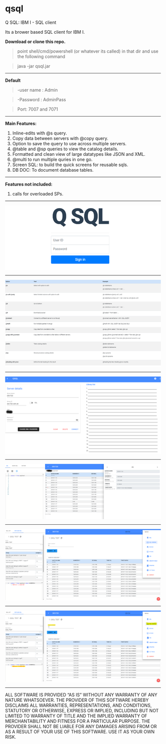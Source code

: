# qsql
Q SQL: IBM I - SQL client

Its a brower based SQL client for IBM I. 

**Download or clone this repo.**
> point shell/cmd/powershell (or whatever its called) in that dir and use the following command

> java -jar qsql.jar

<hr/>

**Default**
> -user name : Admin

> -Password  : AdminPass

> Port: 7007 and 7071
  
<hr/>

**Main Features:**

1. Inline-edits with @s query.
2. Copy data between servers with @copy query.
3. Option to save the query to use across multiple servers.
4. @table and @sp queries to view the catalog details.
5. Formatted and clean view of large datatypes like JSON and XML.
6. @multi to run multiple quries in one go.
7. Screen SQL: to build the quick screens for reusable sqls.
8. DB DOC: To document database tables.

<hr/>

**Features not included:**
1. calls for overloaded SPs.


 <hr/>
 
 
![Image of QSQL](https://github.com/onlysumitg/qsql/blob/master/images/1.png)

<hr/>


![Image of QSQL](https://github.com/onlysumitg/qsql/blob/master/images/6.png)

<hr/>

![Image of QSQL](https://github.com/onlysumitg/qsql/blob/master/images/2.png)

<hr/>


![Image of QSQL](https://github.com/onlysumitg/qsql/blob/master/images/3.png)


<hr/>

![Image of QSQL](https://github.com/onlysumitg/qsql/blob/master/images/4.png)


>
<hr/>

![Image of QSQL](https://github.com/onlysumitg/qsql/blob/master/images/5.png)

<hr/>

ALL SOFTWARE IS PROVIDED “AS IS” WITHOUT ANY WARRANTY OF ANY NATURE WHATSOEVER. THE PROVIDER OF THIS SOFTWARE HEREBY DISCLAIMS ALL WARRANTIES, REPRESENTATIONS, AND CONDITIONS, STATUTORY OR OTHERWISE, EXPRESS OR IMPLIED, INCLUDING BUT NOT LIMITED TO WARRANTY OF TITLE AND THE IMPLIED WARRANTY OF MERCHANTABILITY AND FITNESS FOR A PARTICULAR PURPOSE. THE PROVIDER SHALL NOT BE LIABLE FOR ANY DAMAGES ARISING FROM OR AS A RESULT OF YOUR USE
OF THIS SOFTWARE. USE IT AS YOUR OWN RISK.
